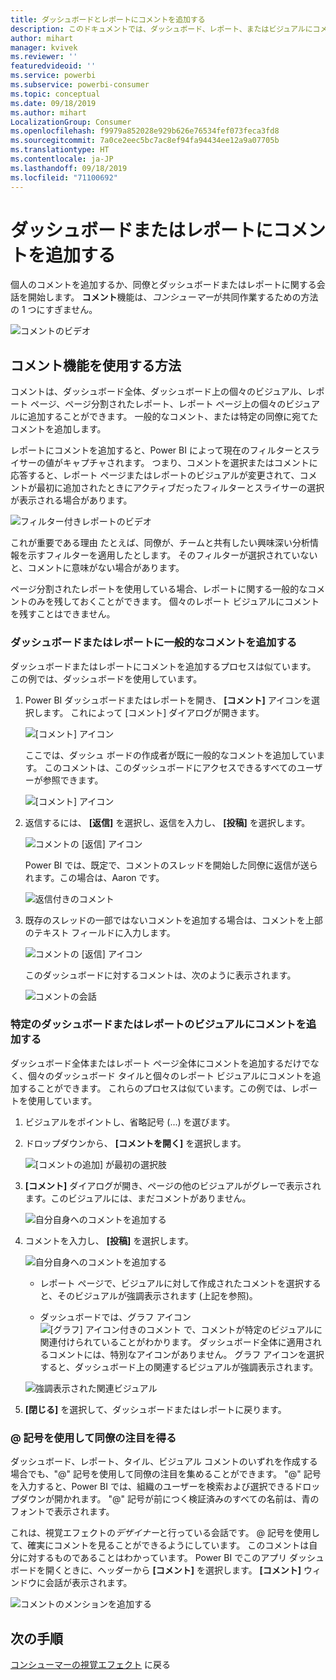 ```yaml
---
title: ダッシュボードとレポートにコメントを追加する
description: このドキュメントでは、ダッシュボード、レポート、またはビジュアルにコメントを追加する方法と、コメントを使用して共同作業者と会話する方法を示します。
author: mihart
manager: kvivek
ms.reviewer: ''
featuredvideoid: ''
ms.service: powerbi
ms.subservice: powerbi-consumer
ms.topic: conceptual
ms.date: 09/18/2019
ms.author: mihart
LocalizationGroup: Consumer
ms.openlocfilehash: f9979a852028e929b626e76534fef073feca3fd8
ms.sourcegitcommit: 7a0ce2eec5bc7ac8ef94fa94434ee12a9a07705b
ms.translationtype: HT
ms.contentlocale: ja-JP
ms.lasthandoff: 09/18/2019
ms.locfileid: "71100692"
---
```

# <a name="add-comments-to-a-dashboard-or-report"></a>ダッシュボードまたはレポートにコメントを追加する
個人のコメントを追加するか、同僚とダッシュボードまたはレポートに関する会話を開始します。 **コメント**機能は、*コンシューマー*が共同作業するための方法の 1 つにすぎません。 

![コメントのビデオ](media/end-user-comment/comment.gif)

## <a name="how-to-use-the-comments-feature"></a>コメント機能を使用する方法
コメントは、ダッシュボード全体、ダッシュボード上の個々のビジュアル、レポート ページ、ページ分割されたレポート、レポート ページ上の個々のビジュアルに追加することができます。 一般的なコメント、または特定の同僚に宛てたコメントを追加します。  

レポートにコメントを追加すると、Power BI によって現在のフィルターとスライサーの値がキャプチャされます。 つまり、コメントを選択またはコメントに応答すると、レポート ページまたはレポートのビジュアルが変更されて、コメントが最初に追加されたときにアクティブだったフィルターとスライサーの選択が表示される場合があります。  

![フィルター付きレポートのビデオ](media/end-user-comment/power-bi-comment.gif)

これが重要である理由 たとえば、同僚が、チームと共有したい興味深い分析情報を示すフィルターを適用したとします。 そのフィルターが選択されていないと、コメントに意味がない場合があります。

ページ分割されたレポートを使用している場合、レポートに関する一般的なコメントのみを残しておくことができます。  個々のレポート ビジュアルにコメントを残すことはできません。

### <a name="add-a-general-comment-to-a-dashboard-or-report"></a>ダッシュボードまたはレポートに一般的なコメントを追加する
ダッシュボードまたはレポートにコメントを追加するプロセスは似ています。  この例では、ダッシュボードを使用しています。 

1. Power BI ダッシュボードまたはレポートを開き、 **[コメント]** アイコンを選択します。 これによって [コメント] ダイアログが開きます。

    ![[コメント] アイコン](media/end-user-comment/power-bi-comment-menu.png)

    ここでは、ダッシュ ボードの作成者が既に一般的なコメントを追加しています。  このコメントは、このダッシュボードにアクセスできるすべてのユーザーが参照できます。

    ![[コメント] アイコン](media/end-user-comment/power-bi-first-comments.png)

2. 返信するには、 **[返信]** を選択し、返信を入力し、 **[投稿]** を選択します。  

    ![コメントの [返信] アイコン](media/end-user-comment/power-bi-comment-reply.png)

    Power BI では、既定で、コメントのスレッドを開始した同僚に返信が送られます。この場合は、Aaron です。 

    ![返信付きのコメント](media/end-user-comment/power-bi-respond.png)

 3. 既存のスレッドの一部ではないコメントを追加する場合は、コメントを上部のテキスト フィールドに入力します。

    ![コメントの [返信] アイコン](media/end-user-comment/power-bi-new-comments.png)

    このダッシュボードに対するコメントは、次のように表示されます。

    ![コメントの会話](media/end-user-comment/power-bi-conversation.png)

### <a name="add-a-comment-to-a-specific-dashboard-or-report-visual"></a>特定のダッシュボードまたはレポートのビジュアルにコメントを追加する
ダッシュボード全体またはレポート ページ全体にコメントを追加するだけでなく、個々のダッシュボード タイルと個々のレポート ビジュアルにコメントを追加することができます。 これらのプロセスは似ています。この例では、レポートを使用しています。

1. ビジュアルをポイントし、省略記号 (...) を選びます。    
2. ドロップダウンから、 **[コメントを開く]** を選択します。

    ![[コメントの追加] が最初の選択肢](media/end-user-comment/power-bi-report-comment.png)  

3.  **[コメント]** ダイアログが開き、ページの他のビジュアルがグレーで表示されます。このビジュアルには、まだコメントがありません。 

    ![自分自身へのコメントを追加する](media/end-user-comment/power-bi-comment-column.png)  

4. コメントを入力し、 **[投稿]** を選択します。

    ![自分自身へのコメントを追加する](media/end-user-comment/power-bi-comment-logistics.png)  

    - レポート ページで、ビジュアルに対して作成されたコメントを選択すると、そのビジュアルが強調表示されます (上記を参照)。

    - ダッシュボードでは、グラフ アイコン ![[グラフ] アイコン付きのコメント](media/end-user-comment/power-bi-comment-chart-icon.png) で、コメントが特定のビジュアルに関連付けられていることがわかります。 ダッシュボード全体に適用されるコメントには、特別なアイコンがありません。 グラフ アイコンを選択すると、ダッシュボード上の関連するビジュアルが強調表示されます。
    

    ![強調表示された関連ビジュアル](media/end-user-comment/power-bi-highlight.png)

5. **[閉じる]** を選択して、ダッシュボードまたはレポートに戻ります。

### <a name="get-your-colleagues-attention-by-using-the--sign"></a>@ 記号を使用して同僚の注目を得る
ダッシュボード、レポート、タイル、ビジュアル コメントのいずれを作成する場合でも、"\@" 記号を使用して同僚の注目を集めることができます。  "\@" 記号を入力すると、Power BI では、組織のユーザーを検索および選択できるドロップダウンが開かれます。 "\@" 記号が前につく検証済みのすべての名前は、青のフォントで表示されます。 

これは、視覚エフェクトの*デザイナー*と行っている会話です。 @ 記号を使用して、確実にコメントを見ることができるようにしています。 このコメントは自分に対するものであることはわかっています。 Power BI でこのアプリ ダッシュボードを開くときに、ヘッダーから **[コメント]** を選択します。 **[コメント]** ウィンドウに会話が表示されます。

![コメントのメンションを追加する](media/end-user-comment/power-bi-comment-convo.png)  



## <a name="next-steps"></a>次の手順
[コンシューマーの視覚エフェクト](end-user-visualizations.md)  に戻る  
<!--[Select a visualization to open a report](end-user-open-report.md)-->
